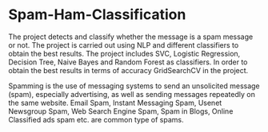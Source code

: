 # Spam-Ham-Classification

The project detects and classify whether the message is a spam message or not. The project is carried out using NLP and different classifiers to obtain the best results.
The project includes SVC, Logistic Regression, Decision Tree, Naive Bayes and Random Forest as classifiers. In order to obtain the best results in terms of accuracy GridSearchCV in the project.

Spamming is the use of messaging systems to send an unsolicited message (spam), especially advertising, as well as sending messages repeatedly on the same website. Email Spam, Instant Messaging Spam, Usenet Newsgroup Spam, Web Search Engine Spam, Spam in Blogs, Online Classified ads spam etc. are common type of spams. 
